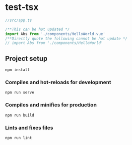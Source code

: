 
# test-tsx


```ts
//src/app.ts

/**This can be hot updated */
import Abs from './components/HelloWorld.vue'
/**Directly quote the following cannot be hot update */
// import Abs from './components/HelloWorld'

```

## Project setup
```
npm install
```

### Compiles and hot-reloads for development
```
npm run serve
```

### Compiles and minifies for production
```
npm run build
```

### Lints and fixes files
```
npm run lint
```

